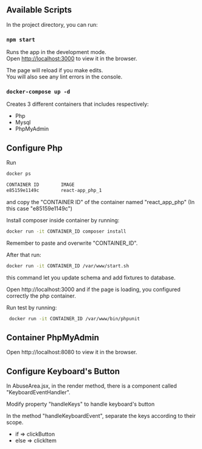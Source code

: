 
## Available Scripts

In the project directory, you can run:

### `npm start`

Runs the app in the development mode.<br>
Open [http://localhost:3000](http://localhost:3000) to view it in the browser.

The page will reload if you make edits.<br>
You will also see any lint errors in the console.


### `docker-compose up -d`

Creates 3 different containers that includes respectively:

- Php
- Mysql
- PhpMyAdmin

## Configure Php
Run 

```bash 
docker ps
``` 

```bash
CONTAINER ID        IMAGE                               
e85159e1149c        react-app_php_1
```
and copy the "CONTAINER ID" of the container named "react_app_php" (In this case "e85159e1149c")

Install composer inside container by running:

```bash
docker run -it CONTAINER_ID composer install
```
Remember to paste and overwrite "CONTAINER_ID".

After that run:

```bash
docker run -it CONTAINER_ID /var/www/start.sh
```

this command let you update schema and add fixtures to database.

Open http://localhost:3000 and if the page is loading, you configured correctly the php container.

Run test by running:
```bash
 docker run -it CONTAINER_ID /var/www/bin/phpunit
 ```

## Container PhpMyAdmin
Open http://localhost:8080 to view it in the browser.

## Configure Keyboard's Button
In AbuseArea.jsx, in the render method, there is a component called "KeyboardEventHandler".

Modify property "handleKeys" to handle keyboard's button

In the method "handleKeyboardEvent", separate the keys according to their scope.
- if => clickButton
- else => clickItem
